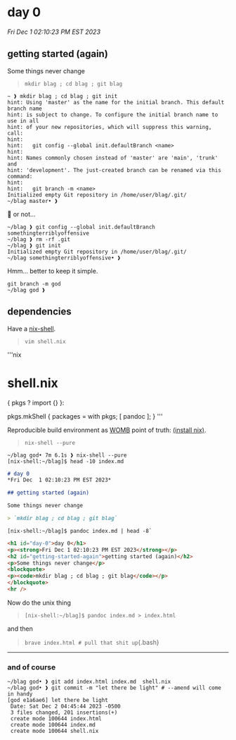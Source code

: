 # day 0
*Fri Dec  1 02:10:23 PM EST 2023*

## getting started (again)

Some things never change

> `mkdir blag ; cd blag ; git blag`

```
~ ❱ mkdir blag ; cd blag ; git init
hint: Using 'master' as the name for the initial branch. This default branch name
hint: is subject to change. To configure the initial branch name to use in all
hint: of your new repositories, which will suppress this warning, call:
hint:
hint: 	git config --global init.defaultBranch <name>
hint:
hint: Names commonly chosen instead of 'master' are 'main', 'trunk' and
hint: 'development'. The just-created branch can be renamed via this command:
hint:
hint: 	git branch -m <name>
Initialized empty Git repository in /home/user/blag/.git/
~/blag master• ❱ 
```

👀 or not...

```
~/blag ❱ git config --global init.defaultBranch somethingterriblyoffensive
~/blag ❱ rm -rf .git
~/blag ❱ git init
Initialized empty Git repository in /home/user/blag/.git/
~/blag somethingterriblyoffensive• ❱
```

Hmm... better to keep it simple.

```
git branch -m god
~/blag god ❱ 
```

## dependencies

Have a [nix-shell](https://nix.dev/tutorials/first-steps/declarative-shell.html "nix-shell is part of Nix: the reproducible, declarative, reliable package manager.").

> `vim shell.nix`

'''nix
# shell.nix
{ pkgs ? import <nixpkgs> {} }:

pkgs.mkShell {
  packages = with pkgs; [
    pandoc
  ];
}
'''

Reproducible build environment as [WOMB](## "works on my build") point of truth: [(install nix)](https://nixos.org/download).

> `nix-shell --pure`

```
~/blag god• 7m 6.1s ❱ nix-shell --pure
[nix-shell:~/blag]$ head -10 index.md
```
```md
# day 0
*Fri Dec  1 02:10:23 PM EST 2023*

## getting started (again)

Some things never change

> `mkdir blag ; cd blag ; git blag`
```
```
[nix-shell:~/blag]$ pandoc index.md | head -8`
```
```html
<h1 id="day-0">day 0</h1>
<p><strong>Fri Dec 1 02:10:23 PM EST 2023</strong></p>
<h2 id="getting-started-again">getting started (again)</h2>
<p>Some things never change</p>
<blockquote>
<p><code>mkdir blag ; cd blag ; git blag</code></p>
</blockquote>
<hr />
```

Now do the unix thing

> `[nix-shell:~/blag]$ pandoc index.md > index.html`

and then

> `brave index.html # pull that shit up`{.bash}

*** 

### and of course
```
~/blag god• ❱ git add index.html index.md  shell.nix
~/blag god• ❱ git commit -m "let there be light" # --amend will come in handy
[god e1a6ae6] let there be light
 Date: Sat Dec 2 04:45:44 2023 -0500
 3 files changed, 201 insertions(+)
 create mode 100644 index.html
 create mode 100644 index.md
 create mode 100644 shell.nix
```

